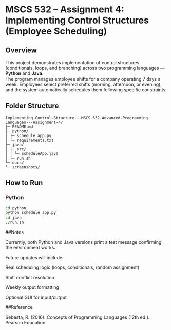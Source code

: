 # MSCS 532 – Assignment 4: Implementing Control Structures (Employee Scheduling)

## Overview
This project demonstrates implementation of control structures (conditionals, loops, and branching) across two programming languages — **Python** and **Java**.  
The program manages employee shifts for a company operating 7 days a week. Employees select preferred shifts (morning, afternoon, or evening), and the system automatically schedules them following specific constraints.

## Folder Structure
```
Implementing-Control-Structure---MSCS-632-Advanced-Programming-Languages---Assignment-4/
├─ README.md
├─ python/
│ ├─ schedule_app.py
│ └─ requirements.txt
├─ java/
│ ├─ src/
│ │ └─ ScheduleApp.java
│ └─ run.sh
└─ docs/
└─ screenshots/
```
## How to Run

### Python
```bash
cd python
python schedule_app.py
cd java
./run.sh
```
##Notes

Currently, both Python and Java versions print a test message confirming the environment works.

Future updates will include:

Real scheduling logic (loops, conditionals, random assignment)

Shift conflict resolution

Weekly output formatting

Optional GUI for input/output

##Reference

Sebesta, R. (2016). Concepts of Programming Languages (12th ed.). Pearson Education.